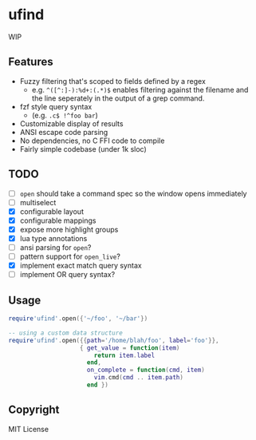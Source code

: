ufind
=====

WIP

Features
--------
  - Fuzzy filtering that's scoped to fields defined by a regex
    - e.g. `^([^:]-):%d+:(.*)$` enables filtering against the filename and the line seperately in
      the output of a grep command.
  - fzf style query syntax
    - (e.g. `.c$ !^foo bar`)
  - Customizable display of results
  - ANSI escape code parsing
  - No dependencies, no C FFI code to compile
  - Fairly simple codebase (under 1k sloc)

TODO
----
  - [ ] `open` should take a command spec so the window opens immediately
  - [ ] multiselect
  - [x] configurable layout
  - [x] configurable mappings
  - [x] expose more highlight groups
  - [x] lua type annotations
  - [ ] ansi parsing for `open`?
  - [ ] pattern support for `open_live`?
  - [x] implement exact match query syntax
  - [ ] implement OR query syntax?

Usage
-----
```lua
require'ufind'.open({'~/foo', '~/bar'})

-- using a custom data structure
require'ufind'.open({{path='/home/blah/foo', label='foo'}},
                    { get_value = function(item)
                        return item.label
                      end,
                      on_complete = function(cmd, item)
                        vim.cmd(cmd .. item.path)
                      end })
```

Copyright
---------
MIT License

